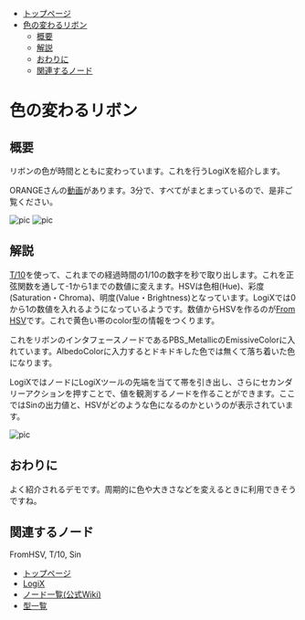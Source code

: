 <!-- NeosVR Techbook-->
- [トップページ](https://logix-educational-institute.github.io/NeosVRJP-Techbook/) 
- [色の変わるリボン](#色の変わるリボン)
  - [概要](#概要)
  - [解説](#解説)
  - [おわりに](#おわりに)
  - [関連するノード](#関連するノード)
  
  
# 色の変わるリボン

## 概要

リボンの色が時間とともに変わっています。これを行うLogiXを紹介します。

ORANGEさんの[動画](https://www.youtube.com/watch?v=Bhg2zbBQUoY&feature=youtu.be)があります。3分で、すべてがまとまっているので、是非ご覧ください。

![pic](https://pbs.twimg.com/media/ETjQmBDUcAAT3wH?format=jpg&name=thumb "pic")
![pic](https://pbs.twimg.com/media/ETjQmBYUYAIE0xt?format=jpg&name=thumb "pic")


## 解説
[T/10](https://neosvrjp.memo.wiki/d/T/10)を使って、これまでの経過時間の1/10の数字を秒で取り出します。これを正弦関数を通して-1から1までの数値に変えます。HSVは色相(Hue)、彩度(Saturation・Chroma)、明度(Value・Brightness)となっています。LogiXでは0から1の数値を入れるようになっているようです。数値からHSVを作るのが[From HSV](https://neosvrjp.memo.wiki/d/FromHSV)です。これで黄色い帯のcolor型の情報をつくります。

これをリボンのインタフェースノードであるPBS_MetallicのEmissiveColorに入れています。AlbedoColorに入力するとドキドキした色では無くて落ち着いた色になります。

LogiXではノードにLogiXツールの先端を当てて帯を引き出し、さらにセカンダリーアクションを押すことで、値を観測するノードを作ることができます。ここではSinの出力値と、HSVがどのような色になるのかというのが表示されています。

![pic](https://pbs.twimg.com/media/ETjQmBpUUAABt0w?format=jpg&name=large "pic")

## おわりに
よく紹介されるデモです。周期的に色や大きさなどを変えるときに利用できそうですね。

## 関連するノード
FromHSV, T/10, Sin

  
  
- [トップページ](https://logix-educational-institute.github.io/NeosVRJP-Techbook/)  
- [LogiX](https://logix-educational-institute.github.io/NeosVRJP-Techbook/tutorial/logix.html)  
- [ノード一覧(公式Wiki)](https://wiki.neos.com/LogiX/ja)  
- [型一覧](https://logix-educational-institute.github.io/NeosVRJP-Techbook/tutorial/datatype.html)  
